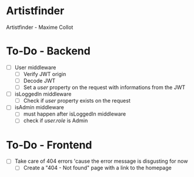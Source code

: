 # Artistfinder
Artistfinder - Maxime Collot

# To-Do - Backend

- [ ] User middleware
  - [ ] Verify JWT origin
  - [ ] Decode JWT
  - [ ] Set a _user_ property on the request with informations from the JWT
- [ ] isLoggedIn middleware
  - [ ] Check if _user_ property exists on the request
- [ ] isAdmin middleware
  - [ ] must happen after isLoggedIn middleware
  - [ ] check if _user.role_ is Admin

# To-Do - Frontend

- [ ] Take care of 404 errors 'cause the error message is disgusting for now
  - [ ] Create a "404 - Not found" page with a link to the homepage